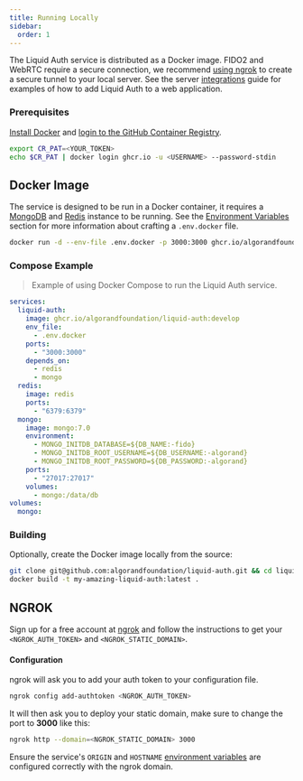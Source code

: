 ```yaml
---
title: Running Locally
sidebar:
  order: 1
---
```


The Liquid Auth service is distributed as a Docker image. FIDO2 and WebRTC require a secure connection, we recommend [using ngrok](#ngrok) to create a secure tunnel to your local server.
See the server [integrations](./integrations) guide for examples of how to add Liquid Auth to a web application.

### Prerequisites

[Install Docker]() and [login to the GitHub Container Registry](https://docs.github.com/en/packages/working-with-a-github-packages-registry/working-with-the-container-registry#authenticating-with-a-personal-access-token-classic).
```bash
export CR_PAT=<YOUR_TOKEN>
echo $CR_PAT | docker login ghcr.io -u <USERNAME> --password-stdin
```

## Docker Image

The service is designed to be run in a Docker container, it requires a [MongoDB]() and [Redis]() instance to be running.
See the [Environment Variables](../environment-variables) section for more information about crafting a `.env.docker` file.

```bash 
docker run -d --env-file .env.docker -p 3000:3000 ghcr.io/algorandfoundation/liquid-auth:develop
```

### Compose Example
> Example of using Docker Compose to run the Liquid Auth service.

```yaml
services:
  liquid-auth:
    image: ghcr.io/algorandfoundation/liquid-auth:develop
    env_file:
      - .env.docker
    ports:
      - "3000:3000"
    depends_on:
      - redis
      - mongo
  redis:
    image: redis
    ports:
      - "6379:6379"
  mongo:
    image: mongo:7.0
    environment:
      - MONGO_INITDB_DATABASE=${DB_NAME:-fido}
      - MONGO_INITDB_ROOT_USERNAME=${DB_USERNAME:-algorand}
      - MONGO_INITDB_ROOT_PASSWORD=${DB_PASSWORD:-algorand}
    ports:
      - "27017:27017"
    volumes:
      - mongo:/data/db
volumes:
  mongo:
```

### Building

Optionally, create the Docker image locally from the source:

```bash
git clone git@github.com:algorandfoundation/liquid-auth.git && cd liquid-auth
docker build -t my-amazing-liquid-auth:latest .
```

## NGROK

Sign up for a free account at [ngrok](https://ngrok.com/) and follow the instructions to get your `<NGROK_AUTH_TOKEN>` and `<NGROK_STATIC_DOMAIN>`.

#### Configuration
ngrok will ask you to add your auth token to your configuration file.

``` bash
ngrok config add-authtoken <NGROK_AUTH_TOKEN>
```

It will then ask you to deploy your static domain, make sure to change the port to **3000** like this:

``` bash
ngrok http --domain=<NGROK_STATIC_DOMAIN> 3000
```


Ensure the service's `ORIGIN` and `HOSTNAME` [environment variables](../environment-variables) are configured correctly with the ngrok domain.

